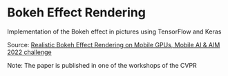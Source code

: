 # Bokeh Effect Rendering

Implementation of the Bokeh effect in pictures using TensorFlow and Keras

Source: [Realistic Bokeh Effect Rendering on Mobile
GPUs, Mobile AI & AIM 2022 challenge](https://polybox.ethz.ch/index.php/s/jt8sTpOcP8SmgBd)

Note: The paper is published in one of the workshops of the CVPR
